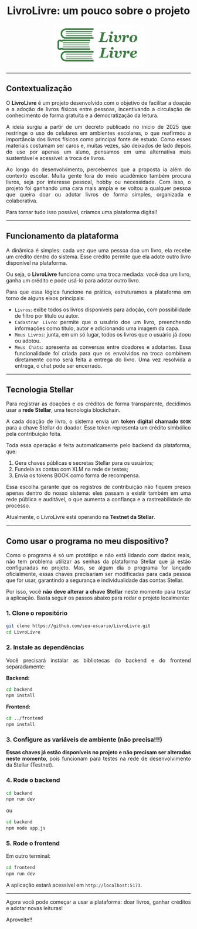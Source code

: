 
<h1 align="center">LivroLivre: um pouco sobre o projeto</h1>

<p align="center">
  <img src="frontend/src/assets/logoverde1.png" alt="Logo do LivroLivre" width="250">
</p>

---

<div align="justify">

## Contextualização

O **LivroLivre** é um projeto desenvolvido com o objetivo de facilitar a doação e a adoção de livros físicos entre pessoas, incentivando a circulação de conhecimento de forma gratuita e a democratização da leitura.

A ideia surgiu a partir de um decreto publicado no início de 2025 que restringe o uso de celulares em ambientes escolares, o que reafirmou a importância dos livros físicos como principal fonte de estudo. Como esses materiais costumam ser caros e, muitas vezes, são deixados de lado depois do uso por apenas um aluno, pensamos em uma alternativa mais sustentável e acessível: a troca de livros.

Ao longo do desenvolvimento, percebemos que a proposta ia além do contexto escolar. Muita gente fora do meio acadêmico também procura livros, seja por interesse pessoal, hobby ou necessidade. Com isso, o projeto foi ganhando uma cara mais ampla e se voltou a qualquer pessoa que queira doar ou adotar livros de forma simples, organizada e colaborativa.

Para tornar tudo isso possível, criamos uma plataforma digital!

---

## Funcionamento da plataforma

A dinâmica é simples: cada vez que uma pessoa doa um livro, ela recebe um crédito dentro do sistema. Esse crédito permite que ela adote outro livro disponível na plataforma.

Ou seja, o **LivroLivre** funciona como uma troca mediada: você doa um livro, ganha um crédito e pode usá-lo para adotar outro livro.

Para que essa lógica funcione na prática, estruturamos a plataforma em torno de alguns eixos principais:

- `Livros`: exibe todos os livros disponíveis para adoção, com possibilidade de filtro por título ou autor.
- `Cadastrar Livro`: permite que o usuário doe um livro, preenchendo informações como título, autor e adicionando uma imagem da capa.
- `Meus Livros`: junta, em um só lugar, todos os livros que o usuário já doou ou adotou.
- `Meus Chats`: apresenta as conversas entre doadores e adotantes. Essa funcionalidade foi criada para que os envolvidos na troca combinem diretamente como será feita a entrega do livro. Uma vez resolvida a entrega, o chat pode ser encerrado.

---

## Tecnologia Stellar

Para registrar as doações e os créditos de forma transparente, decidimos usar a **rede Stellar**, uma tecnologia blockchain.

A cada doação de livro, o sistema envia um **token digital chamado `BOOK`** para a chave Stellar do doador. Esse token representa um crédito simbólico pela contribuição feita.

Toda essa operação é feita automaticamente pelo backend da plataforma, que:
1. Gera chaves públicas e secretas Stellar para os usuários;
2. Fundeia as contas com XLM na rede de testes;
3. Envia os tokens BOOK como forma de recompensa.

Essa escolha garante que os registros de contribuição não fiquem presos apenas dentro do nosso sistema: eles passam a existir também em uma rede pública e auditável, o que aumenta a confiança e a rastreabilidade do processo.

Atualmente, o LivroLivre está operando na **Testnet da Stellar**.

---

## Como usar o programa no meu dispositivo?

Como o programa é só um protótipo e não está lidando com dados reais, não tem problema utilizar as senhas da plataforma Stellar que já estão configuradas no projeto. Mas, se algum dia o programa for lançado oficialmente, essas chaves precisariam ser modificadas para cada pessoa que for usar, garantindo a segurança e individualidade das contas Stellar.

Por isso, você **não deve alterar a chave Stellar** neste momento para testar a aplicação. Basta seguir os passos abaixo para rodar o projeto localmente:

### 1. Clone o repositório

```bash
git clone https://github.com/seu-usuario/LivroLivre.git
cd LivroLivre
```

### 2. Instale as dependências

Você precisará instalar as bibliotecas do backend e do frontend separadamente:

**Backend:**

```bash
cd backend
npm install
```

**Frontend:**

```bash
cd ../frontend
npm install
```

### 3. Configure as variáveis de ambiente (não precisa!!!)

**Essas chaves já estão disponíveis no projeto e não precisam ser alteradas neste momento**, pois funcionam para testes na rede de desenvolvimento da Stellar (Testnet).

### 4. Rode o backend

```bash
cd backend
npm run dev
```
ou

```bash
cd backend
npm node app.js
```

### 5. Rode o frontend

Em outro terminal:

```bash
cd frontend
npm run dev
```

A aplicação estará acessível em `http://localhost:5173`.

---

Agora você pode começar a usar a plataforma: doar livros, ganhar créditos e adotar novas leituras!

Aproveite!!

</div>
